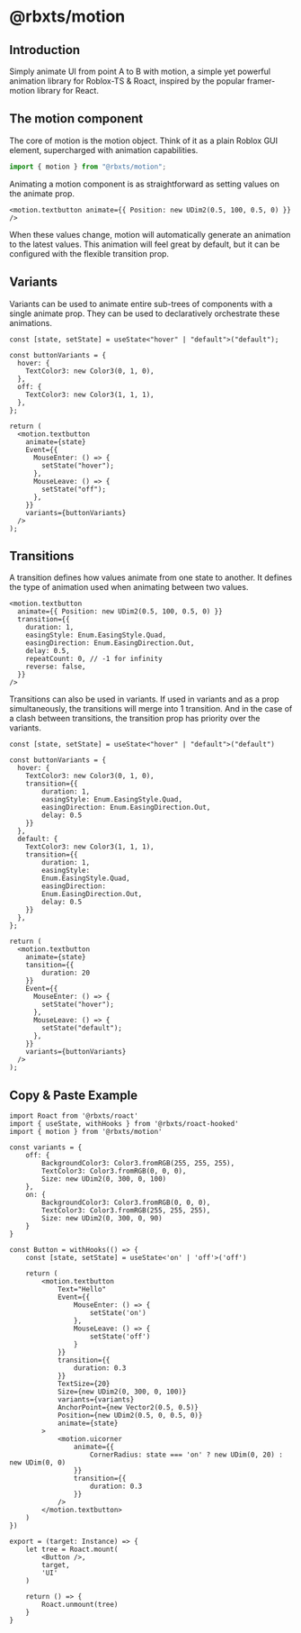 # @rbxts/motion

## Introduction

Simply animate UI from point A to B with motion, a simple yet powerful animation library for Roblox-TS & Roact, inspired by the popular framer-motion library for React.

## The motion component

The core of motion is the motion object. Think of it as a plain Roblox GUI element, supercharged with animation capabilities.

```ts
import { motion } from "@rbxts/motion";
```

Animating a motion component is as straightforward as setting values on the animate prop.

```tsx
<motion.textbutton animate={{ Position: new UDim2(0.5, 100, 0.5, 0) }} />
```

When these values change, motion will automatically generate an animation to the latest values. This animation will feel great by default, but it can be configured with the flexible transition prop.

## Variants

Variants can be used to animate entire sub-trees of components with a single animate prop. They can be used to declaratively orchestrate these animations.

```tsx
const [state, setState] = useState<"hover" | "default">("default");

const buttonVariants = {
  hover: {
    TextColor3: new Color3(0, 1, 0),
  },
  off: {
    TextColor3: new Color3(1, 1, 1),
  },
};

return (
  <motion.textbutton
    animate={state}
    Event={{
      MouseEnter: () => {
        setState("hover");
      },
      MouseLeave: () => {
        setState("off");
      },
    }}
    variants={buttonVariants}
  />
);
```

## Transitions

A transition defines how values animate from one state to another. It defines the type of animation used when animating between two values.

```tsx
<motion.textbutton
  animate={{ Position: new UDim2(0.5, 100, 0.5, 0) }}
  transition={{
    duration: 1,
    easingStyle: Enum.EasingStyle.Quad,
    easingDirection: Enum.EasingDirection.Out,
    delay: 0.5,
    repeatCount: 0, // -1 for infinity
    reverse: false,
  }}
/>
```

Transitions can also be used in variants. If used in variants and as a prop simultaneously, the transitions
will merge into 1 transition. And in the case of a clash between transitions, the transition prop has priority
over the variants.

```tsx
const [state, setState] = useState<"hover" | "default">("default")

const buttonVariants = {
  hover: {
    TextColor3: new Color3(0, 1, 0),
    transition={{ 
        duration: 1,
        easingStyle: Enum.EasingStyle.Quad, 
        easingDirection: Enum.EasingDirection.Out, 
        delay: 0.5
    }}
  },
  default: {
    TextColor3: new Color3(1, 1, 1),
    transition={{ 
        duration: 1,
        easingStyle:
        Enum.EasingStyle.Quad, 
        easingDirection:
        Enum.EasingDirection.Out, 
        delay: 0.5
    }}
  },
};

return (
  <motion.textbutton
    animate={state}
    tansition={{
        duration: 20
    }}
    Event={{
      MouseEnter: () => {
        setState("hover");
      },
      MouseLeave: () => {
        setState("default");
      },
    }}
    variants={buttonVariants}
  />
);
```

## Copy & Paste Example

```tsx
import Roact from '@rbxts/roact'
import { useState, withHooks } from '@rbxts/roact-hooked'
import { motion } from '@rbxts/motion'

const variants = {
    off: {
        BackgroundColor3: Color3.fromRGB(255, 255, 255),
        TextColor3: Color3.fromRGB(0, 0, 0),
        Size: new UDim2(0, 300, 0, 100)
    },
    on: {
        BackgroundColor3: Color3.fromRGB(0, 0, 0),
        TextColor3: Color3.fromRGB(255, 255, 255),
        Size: new UDim2(0, 300, 0, 90)
    }
}

const Button = withHooks(() => {
    const [state, setState] = useState<'on' | 'off'>('off')

    return (
        <motion.textbutton
            Text="Hello"
            Event={{
                MouseEnter: () => {
                    setState('on')
                },
                MouseLeave: () => {
                    setState('off')
                }
            }}
            transition={{
                duration: 0.3
            }}
            TextSize={20}
            Size={new UDim2(0, 300, 0, 100)}
            variants={variants}
            AnchorPoint={new Vector2(0.5, 0.5)}
            Position={new UDim2(0.5, 0, 0.5, 0)}
            animate={state}
        >
            <motion.uicorner
                animate={{
                    CornerRadius: state === 'on' ? new UDim(0, 20) : new UDim(0, 0)
                }}
                transition={{
                    duration: 0.3
                }}
            />
        </motion.textbutton>
    )
})

export = (target: Instance) => {
    let tree = Roact.mount(
        <Button />,
        target,
        'UI'
    )

    return () => {
        Roact.unmount(tree)
    }
}
```